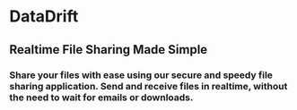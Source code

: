 # DataDrift

## Realtime File Sharing Made Simple

### Share your files with ease using our secure and speedy file sharing application. Send and receive files in realtime, without the need to wait for emails or downloads.
